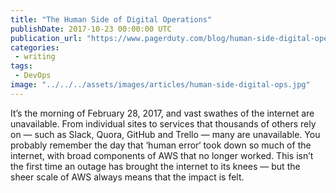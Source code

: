 ```yaml
---
title: "The Human Side of Digital Operations"
publishDate: 2017-10-23 00:00:00 UTC
publication_url: "https://www.pagerduty.com/blog/human-side-digital-operations/"
categories:
 - writing
tags:
 - DevOps
image: "../../../assets/images/articles/human-side-digital-ops.jpg"
---
```


It’s the morning of February 28, 2017, and vast swathes of the internet are unavailable. From individual sites to services that thousands of others rely on — such as Slack, Quora, GitHub and Trello — many are unavailable. You probably remember the day that ‘human error‘ took down so much of the internet, with broad components of AWS that no longer worked. This isn’t the first time an outage has brought the internet to its knees — but the sheer scale of AWS always means that the impact is felt.